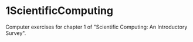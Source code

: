 # 1ScientificComputing
Computer exercises for chapter 1 of "Scientific Computing: An Introductory Survey". 
